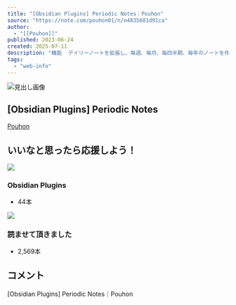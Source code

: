 ```yaml
---
title: "[Obsidian Plugins] Periodic Notes｜Pouhon"
source: "https://note.com/pouhon01/n/n4835681d91ca"
author:
  - "[[Pouhon]]"
published: 2023-06-24
created: 2025-07-11
description: "機能  デイリーノートを拡張し、毎週、毎月、毎四半期、毎年のノートを作成する。 それぞれのノートは設定でON/OFFが可能。  デイリーノート、Calendarプラグインとの統合機能有り。  CalendarとPeriodic Notes  ウィークリーノートはCalendarからも作成できる。 毎週だけでなく、毎月、四半期、毎年のノートが欲しい場合はPeriodic Notesを。  Migrate  コアプラグイン「デイリーノート」を使用している場合、Periodic Notesの設定画面で【Migrate】をクリックすると、現在の設定を引き継ぎ、Periodic Notes側でも"
tags:
  - "web-info"
---
```

![見出し画像](https://assets.st-note.com/production/uploads/images/108841079/rectangle_large_type_2_7a9f6f590cbc4b4c8ab9bcc1e41b2655.png?width=1200)

## \[Obsidian Plugins\] Periodic Notes

[Pouhon](https://note.com/pouhon01)

## いいなと思ったら応援しよう！

![](https://assets.st-note.com/production/uploads/images/107666556/magazine_cover_landscape_c5646dc39bfa448f25ca4c891e32dc12.png?width=200)

### Obsidian Plugins

- 44本

![](https://d2l930y2yx77uc.cloudfront.net/assets/default/default_magazine_header-fcef937b52acc29928856475838f16e16c530559fc5e72d04d56d795ceb0dc0f.png?width=200)

### 読ませて頂きました

- 2,569本

## コメント

\[Obsidian Plugins\] Periodic Notes｜Pouhon